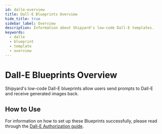 ```yaml
---
id: dalle-overview
title: Dall-E Blueprints Overview
hide_title: true
sidebar_label: Overview
description: Information about Shipyard's low-code Dall-E templates.
keywords:
  - dalle
  - blueprint
  - template
  - overview
---
```


# Dall-E Blueprints Overview

Shipyard's low-code Dall-E blueprints allow users send prompts to Dall-E and receive generated images back.

## How to Use
For information on how to set up these Blueprints successfully, please read through the [Dall-E Authorization guide](dalle-authorization.md).